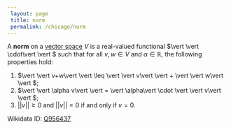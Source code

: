```yaml
---
 layout: page
 title: norm
 permalink: /chicago/norm
---
```


A **norm** on a [vector space](https://mathgloss.github.io/MathGloss/chicago/vector_space) $V$ is a real-valued functional $\vert \vert \cdot\vert \vert $ such that for all $v,w \in V$ and $\alpha \in \mathbb R$, the following properties hold:
1. $\vert \vert v+w\vert \vert  \leq \vert \vert v\vert \vert  + \vert \vert w\vert \vert $;
2. $\vert \vert \alpha v\vert \vert  = \vert \alpha\vert  \cdot \vert \vert v\vert \vert $;
3. $\vert \vert v\vert \vert  \geq 0$ and $\vert \vert v\vert \vert  = 0$ if and only if $v=0$.

Wikidata ID: [Q956437](https://www.wikidata.org/wiki/Q956437)